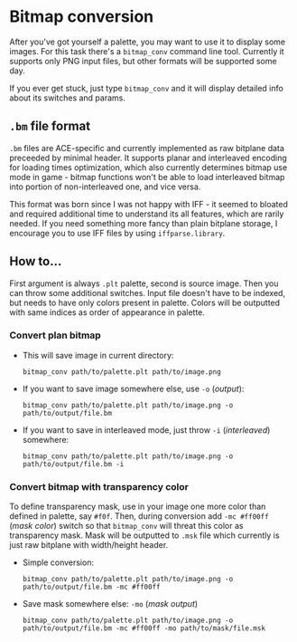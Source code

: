 # Bitmap conversion

After you've got yourself a palette, you may want to use it to display some images. For this task there's a `bitmap_conv` command line tool. Currently it supports only PNG input files, but other formats will be supported some day.

If you ever get stuck, just type `bitmap_conv` and it will display detailed info about its switches and params.

## `.bm` file format

`.bm` files are ACE-specific and currently implemented as raw bitplane data preceeded by minimal header. It supports planar and interleaved encoding for loading times optimization, which also currently determines bitmap use mode in game - bitmap functions won't be able to load interleaved bitmap into portion of non-interleaved one, and vice versa.

This format was born since I was not happy with IFF - it seemed to bloated and required additional time to understand its all features, which are rarily needed. If you need something more fancy than plain bitplane storage, I encourage you to use IFF files by using `iffparse.library`.

## How to...

First argument is always `.plt` palette, second is source image. Then you can throw some additional switches. Input file doesn't have to be indexed, but needs to have only colors present in palette. Colors will be outputted with same indices as order of appearance in palette.

### Convert plan bitmap

- This will save image in current directory:

  `bitmap_conv path/to/palette.plt path/to/image.png`

- If you want to save image somewhere else, use `-o` (_output_):

  `bitmap_conv path/to/palette.plt path/to/image.png -o path/to/output/file.bm`

- If you want to save in interleaved mode, just throw `-i` (_interleaved_) somewhere:

  `bitmap_conv path/to/palette.plt path/to/image.png -o path/to/output/file.bm -i`

### Convert bitmap with transparency color

To define transparency mask, use in your image one more color than defined in palette, say `#f0f`. Then, during conversion add `-mc #ff00ff` (_mask color_) switch so that `bitmap_conv` will threat this color as transparency mask. Mask will be outputted to `.msk` file which currently is just raw bitplane with width/height header.

- Simple conversion:

  `bitmap_conv path/to/palette.plt path/to/image.png -o path/to/output/file.bm -mc #ff00ff`

- Save mask somewhere else: `-mo` (_mask output_)

  `bitmap_conv path/to/palette.plt path/to/image.png -o path/to/output/file.bm -mc #ff00ff -mo path/to/mask/file.msk`
